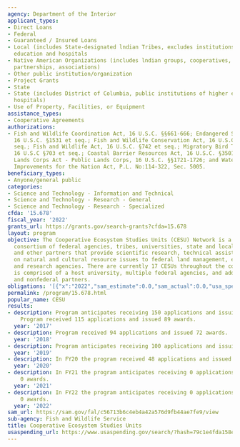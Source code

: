 ```yaml
---
agency: Department of the Interior
applicant_types:
- Direct Loans
- Federal
- Guaranteed / Insured Loans
- Local (includes State-designated lndian Tribes, excludes institutions of higher
  education and hospitals
- Native American Organizations (includes lndian groups, cooperatives, corporations,
  partnerships, associations)
- Other public institution/organization
- Project Grants
- State
- State (includes District of Columbia, public institutions of higher education and
  hospitals)
- Use of Property, Facilities, or Equipment
assistance_types:
- Cooperative Agreements
authorizations:
- Fish and Wildlife Coordination Act, 16 U.S.C. §§661-666; Endangered Species Act,
  16 U.S.C. §1531 et seq.; Fish and Wildlife Conservation Act, 16 U.S.C. §2901 et
  seq.; Fish and Wildlife Act, 16 U.S.C. §742 et seq.; Migratory Bird Treaty Act,
  16 U.S.C §703 et seq.; Coastal Barrier Resources Act, 16 U.S.C. §3501 et seq.; Public
  Lands Corps Act - Public Lands Corps, 16 U.S.C. §§1721-1726; and Water Infrastructure
  Improvements for the Nation Act, P.L. No:114-322, Sec. 5005.
beneficiary_types:
- Anyone/general public
categories:
- Science and Technology - Information and Technical
- Science and Technology - Research - General
- Science and Technology - Research - Specialized
cfda: '15.678'
fiscal_year: '2022'
grants_url: https://grants.gov/search-grants?cfda=15.678
layout: program
objective: The Cooperative Ecosystem Studies Units (CESU) Network is a national, collaborative
  consortium of federal agencies, tribes, universities, state and local governments,
  and other partners that provide scientific research, technical assistance, and education
  on natural and cultural resource issues to federal land management, environmental,
  and research agencies. There are currently 17 CESUs throughout the country. Each
  is comprised of a host university, multiple federal agencies, and additional academic
  and nonfederal partners.
obligations: '[{"x":"2022","sam_estimate":0.0,"sam_actual":0.0,"usa_spending_actual":3128495.15},{"x":"2023","sam_estimate":0.0,"sam_actual":1940893.0,"usa_spending_actual":1839597.49},{"x":"2024","sam_estimate":393297.0,"sam_actual":0.0,"usa_spending_actual":340919.06}]'
permalink: /program/15.678.html
popular_name: CESU
results:
- description: Program anticipates receiving 150 applications and issuing 100 awards.
    Program received 115 applications and issued 89 awards.
  year: '2017'
- description: Program received 94 applications and issued 72 awards.
  year: '2018'
- description: Program anticipates receiving 100 applications and issuing 70 awards.
  year: '2019'
- description: In FY20 the program received 48 applications and issued 48 awards.
  year: '2020'
- description: In FY21 the program anticipates receiving 0 applications and issuing
    0 awards.
  year: '2021'
- description: In FY22 the program anticipates receiving 0 applications and issuing
    0 awards.
  year: '2022'
sam_url: https://sam.gov/fal/c56713b6c4eb4a42a576d9fb44ae7fe9/view
sub-agency: Fish and Wildlife Service
title: Cooperative Ecosystem Studies Units
usaspending_url: https://www.usaspending.gov/search/?hash=79c1e4fda158ea69858224e611e35f99
---
```

